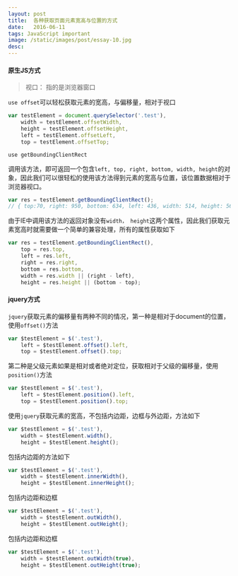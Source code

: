 ```yaml
---
layout: post
title:  各种获取页面元素宽高与位置的方式
date:   2016-06-11
tags: JavaScript important
image: /static/images/post/essay-10.jpg
desc:
---
```


#### 原生JS方式

> 视口： 指的是浏览器窗口

`use offset`可以轻松获取元素的宽高，与偏移量，相对于视口


```js
var testElement = document.querySelector('.test'),
    width = testElement.offsetWidth,
    height = testElement.offsetHeight,
    left = testElement.offsetLeft,
    top = testElement.offsetTop;
```


`use getBoundingClientRect`

调用该方法，即可返回一个包含`left, top, right, bottom, width, height`的对象，因此我们可以很轻松的使用该方法得到元素的宽高与位置，该位置数据相对于浏览器视口。

```js
var res = testElement.getBoundingClientRect();
// { top:70, right: 950, bottom: 634, left: 436, width: 514, height: 564 }
```

由于IE中调用该方法的返回对象没有`width， height`这两个属性，因此我们获取元素宽高时就需要做一个简单的兼容处理，所有的属性获取如下

```js
var res = testElement.getBoundingClientRect(),
    top = res.top,
    left = res.left,
    right = res.right,
    bottom = res.bottom,
    width = res.width || (right - left),
    height = res.height || (bottom - top);
```

#### jquery方式

`jquery`获取元素的偏移量有两种不同的情况，第一种是相对于document的位置，使用`offset()`方法

```js
var $testElement = $('.test'),
    left = $testElement.offset().left,
    top = $testElement.offset().top;
```

第二种是父级元素如果是相对或者绝对定位，获取相对于父级的偏移量，使用`position()`方法

```js
var $testElement = $('.test'),
    left = $testElement.position().left,
    top = $testElement.position().top;
```

使用`jquery`获取元素的宽高，不包括内边距，边框与外边距，方法如下

```js
var $testElement = $('.test'),
    width = $testElement.width(),
    height = $testElement.height();
```

包括内边距的方法如下

```js
var $testElement = $('.test'),
    width = $testElement.innerWidth(),
    height = $testElement.innerHeight();
```

包括内边距和边框

```js
var $testElement = $('.test'),
    width = $testElement.outWidth(),
    height = $testElement.outHeight();
```

包括内边距和边框

```js
var $testElement = $('.test'),
    width = $testElement.outWidth(true),
    height = $testElement.outHeight(true);
```
